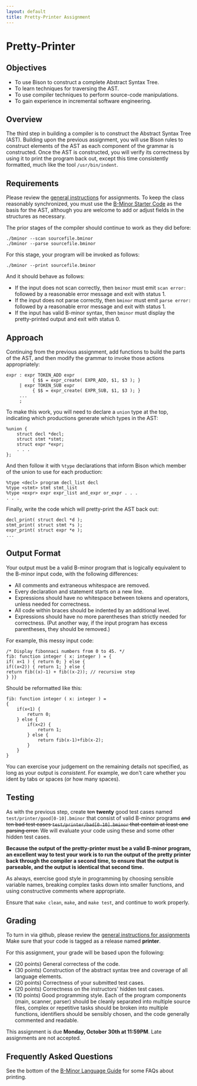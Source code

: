 ```yaml
---
layout: default
title: Pretty-Printer Assignment
---
```


# Pretty-Printer

## Objectives

-  To use Bison to construct a complete Abstract Syntax Tree.
-  To learn techniques for traversing the AST.
-  To use compiler techniques to perform source-code manipulations.
-  To gain experience in incremental software engineering.

## Overview

The third step in building a compiler is to construct the Abstract Syntax Tree (AST).
Building upon the previous assignment, you will use Bison rules to construct
elements of the AST as each component of the grammar is constructed.
Once the AST is constructed, you will verify its correctness by using it
to print the program back out, except this time consistently formatted,
much like the tool `/usr/bin/indent`.

## Requirements

Please review the [general instructions](general) for assignments.
To keep the class reasonably synchronized, you must use the
[B-Minor Starter Code](https://github.com/dthain-courses/compiler-starter-code) as the basis for the AST, although you are welcome
to add or adjust fields in the structures as necessary.

The prior stages of the compiler should continue to work as they did before:
```
./bminor --scan sourcefile.bminor
./bminor --parse sourcefile.bminor
```

For this stage, your program will be invoked as follows:
```
./bminor --print sourcefile.bminor
```

And it should behave as follows:

-  If the input does not scan correctly, then `bminor` must emit `scan error:` followed by a reasonable error message and exit with status 1.
-  If the input does not parse correctly, then `bminor` must emit `parse error:` followed by a reasonable error message and exit with status 1.
-  If the input has valid B-minor syntax, then `bminor` must display the pretty-printed output and exit with status 0.

## Approach

Continuing from the previous assignment, add functions to build the
parts of the AST, and then modify the grammar to invoke those actions
appropriately:

```
expr : expr TOKEN_ADD expr
          { $$ = expr_create( EXPR_ADD, $1, $3 ); }
     | expr TOKEN_SUB expr
          { $$ = expr_create( EXPR_SUB, $1, $3 ); }
     ...
     ;
```

To make this work, you will need to declare a `union`
type at the top, indicating which productions generate which
types in the AST:

```
%union {
	struct decl *decl;
	struct stmt *stmt;
	struct expr *expr;
	. . .
};
```

And then follow it with `%type` declarations that inform
Bison which member of the union to use for each production:

```
%type <decl> program decl_list decl
%type <stmt> stmt stmt_list
%type <expr> expr expr_list and_expr or_expr . . .
. . .
```

Finally, write the code which will pretty-print the AST back out:

```
decl_print( struct decl *d );
stmt_print( struct stmt *s );
expr_print( struct expr *e );
...
```

## Output Format

Your output must be a valid B-minor program that is logically
equivalent to the B-minor input code, with the following differences:

-  All comments and extraneous whitespace are removed.
-  Every declaration and statement starts on a new line.
-  Expressions should have no whitespace between tokens and operators, unless needed for correctness.
-  All code within braces should be indented by an additional level.
-  Expressions should have no more parentheses than strictly needed for correctness.  (Put another way, if the input program has excess parentheses, they should be removed.)

For example, this messy input code:

```
/* Display fibonnaci numbers from 0 to 45. */
fib: function integer ( x: integer ) = {
if( x<1 ) { return 0; } else {
if((x<2)) { return 1; } else {
return fib((x)-1) + fib((x-2)); // recursive step
} }}
```

Should be reformatted like this:
```
fib: function integer ( x: integer ) =
{
	if(x<1) {
		return 0;
	} else {
		if(x<2) {
			return 1;
		} else {
			return fib(x-1)+fib(x-2);
		}
	}
}
```

You can exercise your judgement on the remaining details not specified,
as long as your output is *consistent*.  For example, we don't care
whether you ident by tabs or spaces (or how many spaces). 

## Testing

As with the previous step, create <s>ten</s> **twenty** good test cases named `test/printer/good[0-10].bminor`
that consist of valid B-minor programs <s>and ten bad test cases `test/printer/bad[0-10].bminor`
that contain at least one parsing error.</s>
We will evaluate your code using these and some other hidden test cases.

**Because the output of the pretty-printer must be a valid B-minor program,
an excellent way to test your work is to run the output of the pretty
printer back through the compiler a second time, to ensure that the
output is parseable, and the output is identical that second time.**

As always, exercise good style in programming by choosing sensible
variable names, breaking complex tasks down into smaller functions,
and using constructive comments where appropriate.

Ensure that `make clean`, `make`, and `make test`, and continue to work properly.

## Grading

To turn in via github, please review the [general instructions for assignments](general)  Make sure that your code is tagged as a release named **printer**.

For this assignment, your grade will be based upon the following:

-  (20 points) General correctess of the code.
-  (30 points) Construction of the abstract syntax tree and coverage of all language elements.
-  (20 points) Correctness of your submitted test cases.
-  (20 points) Correctness on the instructors' hidden test cases.
-  (10 points) Good programming style.  Each of the program components (main, scanner, parser) should be cleanly separated into multiple source files, complex or repetitive tasks should be broken into multiple functions, identifiers should be sensibly chosen, and the code generally commented and readable.

This assignment is due **Monday, October 30th at 11:59PM**.  Late assignments are not accepted.

## Frequently Asked Questions

See the bottom of the [B-Minor Language Guide](bminor) for some FAQs about printing.

